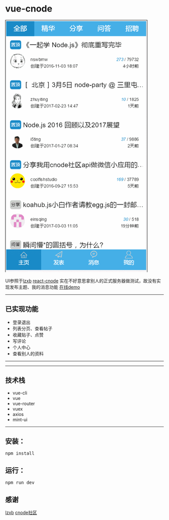 # vue-cnode
![截图](./GIF.gif)

UI参照于[lzxb](https://github.com/lzxb) [react-cnode](https://github.com/lzxb/react-cnode)
实在不好意思拿别人的正式服务器做测试，故没有实现发布主题、我的消息功能
[在线demo](https://zdouble.github.io/vue-cnode)

****
## 已实现功能

* 登录退出
* 列表分页、查看帖子
* 收藏贴子、点赞
* 写评论
* 个人中心
* 查看别人的资料

***

****

## 技术栈

* vue-cli
* vue
* vue-router
* vuex
* axios
* mint-ui

***


## 安装：
  <pre>npm install</pre>

## 运行：
  <pre>npm run dev</pre>

## 感谢

[lzxb](https://github.com/lzxb) [cnode社区](https://cnodejs.org/)

